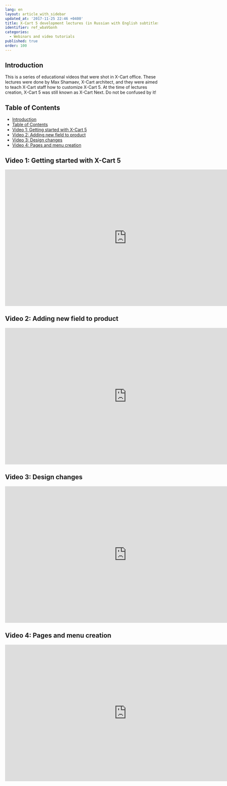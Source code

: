 ```yaml
---
lang: en
layout: article_with_sidebar
updated_at: '2017-11-25 22:46 +0400'
title: X-Cart 5 development lectures (in Russian with English subtitles)
identifier: ref_wbaVGonh
categories:
  - Webinars and video tutorials
published: true
order: 100
---
```


## Introduction

This is a series of educational videos that were shot in X-Cart office. These lectures were done by Max Shamaev, X-Cart architect, and they were aimed to teach X-Cart staff how to customize X-Cart 5\. At the time of lectures creation, X-Cart 5 was still known as X-Cart Next. Do not be confused by it!

## Table of Contents

*   [Introduction](#introduction)
*   [Table of Contents](#table-of-contents)
*   [Video 1: Getting started with X-Cart 5](#video-1:-getting-started-with-x-cart-5)
*   [Video 2: Adding new field to product](#video-2:-adding-new-field-to-product)
*   [Video 3: Design changes](#video-3:-design-changes)
*   [Video 4: Pages and menu creation](#video-4:-pages-and-menu-creation)

## Video 1: Getting started with X-Cart 5

<iframe class="youtube-player" type="text/html" style="width: 800px; height: 450px" src="https://www.youtube.com/embed/06mzCyRDoxY" frameborder="0"></iframe>

## Video 2: Adding new field to product

<iframe class="youtube-player" type="text/html" style="width: 800px; height: 450px" src="https://www.youtube.com/embed/fd8Lbswj80s" frameborder="0"></iframe>

## Video 3: Design changes

<iframe class="youtube-player" type="text/html" style="width: 800px; height: 450px" src="https://www.youtube.com/embed/VdLF56ij0NQ" frameborder="0"></iframe>

## Video 4: Pages and menu creation

<iframe class="youtube-player" type="text/html" style="width: 800px; height: 450px" src="https://www.youtube.com/embed/72_dx9pmWxU" frameborder="0"></iframe>
